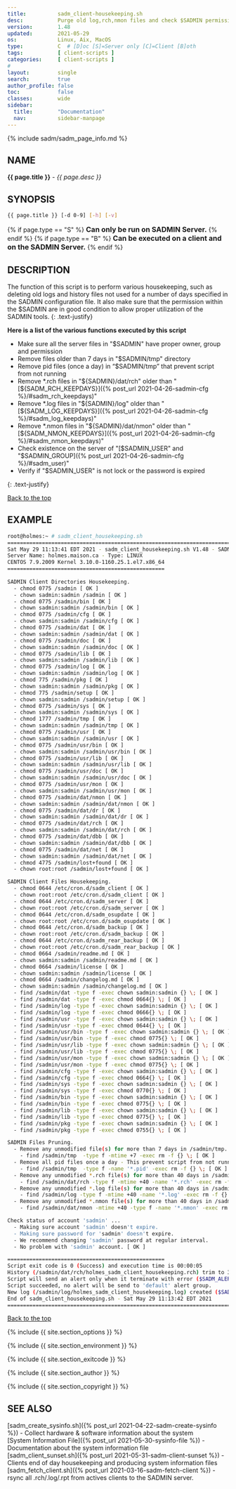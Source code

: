 ```yaml
---
title:          sadm_client-housekeeping.sh
desc:           Purge old log,rch,nmon files and check $SADMIN permission
version:        1.48
updated:        2021-05-29
os:             Linux, Aix, MacOS
type:           C  # [D]oc [S]=Server only [C]=Client [B]oth
tags:           [ client-scripts ] 
categories:     [ client-scripts ] 
#
layout:         single
search:         true
author_profile: false
toc:            false
classes:        wide
sidebar:
  title:        "Documentation"
  nav:          sidebar-manpage
---
```


<a id="top_of_page"></a>
{% include sadm/sadm_page_info.md %}


<a id="name"></a>
## NAME
**{{ page.title }}** - *{{ page.desc }}*   



<a id="synopsis"></a>
## SYNOPSIS

```bash
{{ page.title }} [-d 0-9] [-h] [-v]
```
{% if page.type == "S" %}
<font size="3"><strong>Can only be run on SADMIN Server.</strong></font>
{% endif %}
{% if page.type == "B" %}
<font size="3"><strong>Can be executed on a client and on the SADMIN Server.</strong></font>
{% endif %}




<a id="description"></a>
## DESCRIPTION
The function of this script is to perform various housekeeping, such as deleting old logs and 
history files not used for a number of days specified in the SADMIN configuration file. It also 
make sure that the permission within the $SADMIN are in good condition to allow proper utilization 
of the SADMIN tools.
{: .text-justify}

**Here is a list of the various functions executed by this script**

- Make sure all the server files in "$SADMIN" have proper owner, group and permission  
- Remove files older than 7 days in "$SADMIN/tmp" directory  
- Remove pid files (once a day) in “$SADMIN/tmp” that prevent script from not running    
- Remove \*.rch files in "${SADMIN}/dat/rch" older than "[${SADM_RCH_KEEPDAYS}]({% post_url 2021-04-26-sadmin-cfg %}/#sadm_rch_keepdays)"
- Remove \*.log files in "${SADMIN}/log" older than "[${SADM_LOG_KEEPDAYS}]({% post_url 2021-04-26-sadmin-cfg %}/#sadm_log_keepdays)"
- Remove \*.nmon files in "${SADMIN}/dat/nmon" older than "[${SADM_NMON_KEEPDAYS}]({% post_url 2021-04-26-sadmin-cfg %}/#sadm_nmon_keepdays)"
- Check existence on the server of "[$SADMIN_USER" and "$SADMIN_GROUP]({% post_url 2021-04-26-sadmin-cfg %}/#sadm_user)"
- Verify if "$SADMIN_USER" is not lock or the password is expired  


{: .text-justify}

[Back to the top](#top_of_page)



<a id="examples"></a>
## EXAMPLE

```bash
root@holmes:~ # sadm_client_housekeeping.sh 
================================================================================
Sat May 29 11:13:41 EDT 2021 - sadm_client_housekeeping.sh V1.48 - SADM Lib. V3.70
Server Name: holmes.maison.ca - Type: LINUX
CENTOS 7.9.2009 Kernel 3.10.0-1160.25.1.el7.x86_64
==================================================
 
SADMIN Client Directories Housekeeping.
  - chmod 0775 /sadmin [ OK ]
  - chown sadmin:sadmin /sadmin [ OK ]
  - chmod 0775 /sadmin/bin [ OK ]
  - chown sadmin:sadmin /sadmin/bin [ OK ]
  - chmod 0775 /sadmin/cfg [ OK ]
  - chown sadmin:sadmin /sadmin/cfg [ OK ]
  - chmod 0775 /sadmin/dat [ OK ]
  - chown sadmin:sadmin /sadmin/dat [ OK ]
  - chmod 0775 /sadmin/doc [ OK ]
  - chown sadmin:sadmin /sadmin/doc [ OK ]
  - chmod 0775 /sadmin/lib [ OK ]
  - chown sadmin:sadmin /sadmin/lib [ OK ]
  - chmod 0775 /sadmin/log [ OK ]
  - chown sadmin:sadmin /sadmin/log [ OK ]
  - chmod 775 /sadmin/pkg [ OK ]
  - chown sadmin:sadmin /sadmin/pkg [ OK ]
  - chmod 775 /sadmin/setup [ OK ]
  - chown sadmin:sadmin /sadmin/setup [ OK ]
  - chmod 0775 /sadmin/sys [ OK ]
  - chown sadmin:sadmin /sadmin/sys [ OK ]
  - chmod 1777 /sadmin/tmp [ OK ]
  - chown sadmin:sadmin /sadmin/tmp [ OK ]
  - chmod 0775 /sadmin/usr [ OK ]
  - chown sadmin:sadmin /sadmin/usr [ OK ]
  - chmod 0775 /sadmin/usr/bin [ OK ]
  - chown sadmin:sadmin /sadmin/usr/bin [ OK ]
  - chmod 0775 /sadmin/usr/lib [ OK ]
  - chown sadmin:sadmin /sadmin/usr/lib [ OK ]
  - chmod 0775 /sadmin/usr/doc [ OK ]
  - chown sadmin:sadmin /sadmin/usr/doc [ OK ]
  - chmod 0775 /sadmin/usr/mon [ OK ]
  - chown sadmin:sadmin /sadmin/usr/mon [ OK ]
  - chmod 0775 /sadmin/dat/nmon [ OK ]
  - chown sadmin:sadmin /sadmin/dat/nmon [ OK ]
  - chmod 0775 /sadmin/dat/dr [ OK ]
  - chown sadmin:sadmin /sadmin/dat/dr [ OK ]
  - chmod 0775 /sadmin/dat/rch [ OK ]
  - chown sadmin:sadmin /sadmin/dat/rch [ OK ]
  - chmod 0775 /sadmin/dat/dbb [ OK ]
  - chown sadmin:sadmin /sadmin/dat/dbb [ OK ]
  - chmod 0775 /sadmin/dat/net [ OK ]
  - chown sadmin:sadmin /sadmin/dat/net [ OK ]
  - chmod 4775 /sadmin/lost+found [ OK ]
  - chown root:root /sadmin/lost+found [ OK ]

SADMIN Client Files Housekeeping.
  - chmod 0644 /etc/cron.d/sadm_client [ OK ]
  - chown root:root /etc/cron.d/sadm_client [ OK ]
  - chmod 0644 /etc/cron.d/sadm_server [ OK ]
  - chown root:root /etc/cron.d/sadm_server [ OK ]
  - chmod 0644 /etc/cron.d/sadm_osupdate [ OK ]
  - chown root:root /etc/cron.d/sadm_osupdate [ OK ]
  - chmod 0644 /etc/cron.d/sadm_backup [ OK ]
  - chown root:root /etc/cron.d/sadm_backup [ OK ]
  - chmod 0644 /etc/cron.d/sadm_rear_backup [ OK ]
  - chown root:root /etc/cron.d/sadm_rear_backup [ OK ]
  - chmod 0664 /sadmin/readme.md [ OK ]
  - chown sadmin:sadmin /sadmin/readme.md [ OK ]
  - chmod 0664 /sadmin/license [ OK ]
  - chown sadmin:sadmin /sadmin/license [ OK ]
  - chmod 0664 /sadmin/changelog.md [ OK ]
  - chown sadmin:sadmin /sadmin/changelog.md [ OK ]
  - find /sadmin/dat -type f -exec chown sadmin:sadmin {} \; [ OK ]
  - find /sadmin/dat -type f -exec chmod 0664{} \; [ OK ]
  - find /sadmin/log -type f -exec chown sadmin:sadmin {} \; [ OK ]
  - find /sadmin/log -type f -exec chmod 0666{} \; [ OK ]
  - find /sadmin/usr -type f -exec chown sadmin:sadmin {} \; [ OK ]
  - find /sadmin/usr -type f -exec chmod 0644{} \; [ OK ]
  - find /sadmin/usr/bin -type f -exec chown sadmin:sadmin {} \; [ OK ]
  - find /sadmin/usr/bin -type f -exec chmod 0775{} \; [ OK ]
  - find /sadmin/usr/lib -type f -exec chown sadmin:sadmin {} \; [ OK ]
  - find /sadmin/usr/lib -type f -exec chmod 0775{} \; [ OK ]
  - find /sadmin/usr/mon -type f -exec chown sadmin:sadmin {} \; [ OK ]
  - find /sadmin/usr/mon -type f -exec chmod 0775{} \; [ OK ]
  - find /sadmin/cfg -type f -exec chown sadmin:sadmin {} \; [ OK ]
  - find /sadmin/cfg -type f -exec chmod 0664{} \; [ OK ]
  - find /sadmin/sys -type f -exec chown sadmin:sadmin {} \; [ OK ]
  - find /sadmin/sys -type f -exec chmod 0770{} \; [ OK ]
  - find /sadmin/bin -type f -exec chown sadmin:sadmin {} \; [ OK ]
  - find /sadmin/bin -type f -exec chmod 0775{} \; [ OK ]
  - find /sadmin/lib -type f -exec chown sadmin:sadmin {} \; [ OK ]
  - find /sadmin/lib -type f -exec chmod 0775{} \; [ OK ]
  - find /sadmin/pkg -type f -exec chown sadmin:sadmin {} \; [ OK ]
  - find /sadmin/pkg -type f -exec chmod 0755{} \; [ OK ]

SADMIN Files Pruning.
  - Remove any unmodified file(s) for more than 7 days in /sadmin/tmp.
    - find /sadmin/tmp  -type f -mtime +7 -exec rm -f {} \; [ OK ]
  - Remove all pid files once a day - This prevent script from not running.
    - find /sadmin/tmp  -type f -name '*.pid' -exec rm -f {} \; [ OK ]
  - Remove any unmodified *.rch file(s) for more than 40 days in /sadmin/dat/rch.
    - find /sadmin/dat/rch -type f -mtime +40 -name '*.rch' -exec rm -f {} \; [ OK ]
  - Remove any unmodified *.log file(s) for more than 40 days in /sadmin/log.
    - find /sadmin/log -type f -mtime +40 -name '*.log' -exec rm -f {} \; [ OK ]
  - Remove any unmodified *.nmon file(s) for more than 40 days in /sadmin/dat/nmon.
    - find /sadmin/dat/nmon -mtime +40 -type f -name '*.nmon' -exec rm {} \; [ OK ]

Check status of account 'sadmin' ...
  - Making sure account 'sadmin' doesn't expire.
  - Making sure password for 'sadmin' doesn't expire.
  - We recommend changing 'sadmin' password at regular interval.
  - No problem with 'sadmin' account. [ OK ]

==================================================
Script exit code is 0 (Success) and execution time is 00:00:05
History (/sadmin/dat/rch/holmes_sadm_client_housekeeping.rch) trim to 35 lines ($SADM_MAX_RCLINE=35).
Script will send an alert only when it terminate with error ($SADM_ALERT_TYPE=1).
Script succeeded, no alert will be send to 'default' alert group.
New log (/sadmin/log/holmes_sadm_client_housekeeping.log) created ($SADM_LOG_APPEND='N').
End of sadm_client_housekeeping.sh - Sat May 29 11:13:42 EDT 2021
================================================================================

```
<!-- ![Daily Script Report Example](/assets/img/man/sadm_daily_report_script.png){: .align-center} -->

[Back to the top](#top_of_page)


{% include {{ site.section_options     }} %}

{% include {{ site.section_environment }} %}

{% include {{ site.section_exitcode    }} %}

{% include {{ site.section_author      }} %}

{% include {{ site.section_copyright   }} %}


<a id="seealso"></a>
## SEE ALSO

[sadm_create_sysinfo.sh]({% post_url 2021-04-22-sadm-create-sysinfo %}) - Collect hardware & software information about the system   
[System Information File]({% post_url 2021-05-30-sysinfo-file %}) - Documentation about the system information file  
[sadm_client_sunset.sh]({% post_url 2021-05-31-sadm-client-sunset %}) - Clients end of day housekeeping and producing system information files  
[sadm_fetch_client.sh]({% post_url 2021-03-16-sadm-fetch-client %}) - rsync all .rch/.log/.rpt from actives clients to the SADMIN server. 